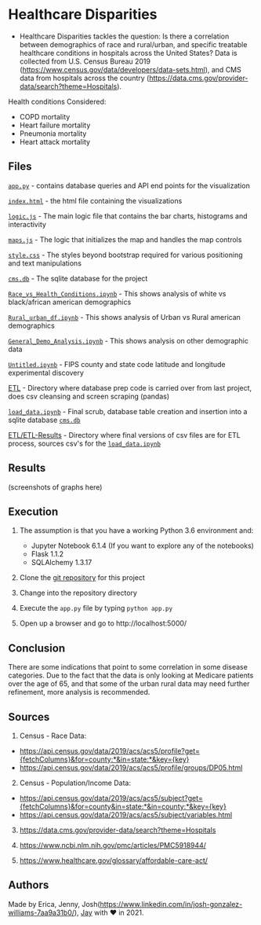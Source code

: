 # Healthcare Disparities

- Healthcare Disparities tackles the question: Is there a correlation between demographics of race and rural/urban, and specific treatable healthcare conditions in hospitals across the United States? Data is collected from U.S. Census Bureau 2019 (https://www.census.gov/data/developers/data-sets.html), and CMS data from hospitals across the country (https://data.cms.gov/provider-data/search?theme=Hospitals).

Health conditions Considered: 
  - COPD mortality
  - Heart failure mortality
  - Pneumonia mortality
  - Heart attack mortality

## Files

[`app.py`](app.py) - contains database queries and API end points for the visualization

[`index.html`](template/index.html) - the html file containing the visualizations

[`logic.js`](static/js/logic.js) - The main logic file that contains the bar charts, histograms and interactivity

[`maps.js`](static/js/maps.js) - The logic that initializes the map and handles the map controls

[`style.css`](static/css/style.css) - The styles beyond bootstrap required for various positioning and text manipulations

[`cms.db`](static/data) - The sqlite database for the project

[`Race_vs_Health_Conditions.ipynb`](Analysis/Race_vs_Health_Conditions.ipynb) - This shows analysis of white vs black/african american demographics

[`Rural_urban_df.ipynb`](Analysis/Rural_urban_df.ipynb) - This shows analysis of Urban vs Rural american demographics

[`General_Demo_Analysis.ipynb`](Analysis/General_Demo_Analysis.ipynb) - This shows analysis on other demographic data

[`Untitled.ipynb`](Analysis/Unititled.ipynb) - FIPS county and state code latitude and longitude experimental discovery

[ETL](ETL/) - Directory where database prep code is carried over from last project, does csv cleansing and screen scraping (pandas)

[`load_data.ipynb`](ETL/load_data.ipynb) - Final scrub, database table creation and insertion into a sqlite database [`cms.db`](static/data)

[ETL/ETL-Results](ETL/ETL-Results) - Directory where final versions of csv files are for ETL process, sources csv's for the [`load_data.ipynb`](ETL/load_data.ipynb)

## Results
(screenshots of graphs here)

## Execution

1. The assumption is that you have a working Python 3.6 environment and:

   - Jupyter Notebook 6.1.4 (If you want to explore any of the notebooks)
   - Flask 1.1.2
   - SQLAlchemy 1.3.17

1. Clone the [git repository](https://github.com/fisher1916/healthcare-disparities) for this project
1. Change into the repository directory
1. Execute the `app.py` file by typing `python app.py`
1. Open up a browser and go to http://localhost:5000/

## Conclusion
There are some indications that point to some correlation in some disease categories. Due to the fact that the data is only looking at Medicare patients over the age of 65, and that some of the urban rural data may need further refinement, more analysis is recommended.

## Sources
1. Census - Race Data:

 - https://api.census.gov/data/2019/acs/acs5/profile?get={fetchColumns}&for=county:*&in=state:*&key={key}
 - https://api.census.gov/data/2019/acs/acs5/profile/groups/DP05.html
 
2. Census - Population/Income Data:

 - https://api.census.gov/data/2019/acs/acs5/subject?get={fetchColumns}&for=county&in=state:*&in=county:*&key={key}
 - https://api.census.gov/data/2019/acs/acs5/subject/variables.html
 
3. https://data.cms.gov/provider-data/search?theme=Hospitals

4. https://www.ncbi.nlm.nih.gov/pmc/articles/PMC5918944/

5. https://www.healthcare.gov/glossary/affordable-care-act/

## Authors

Made by Erica, Jenny, Josh(https://www.linkedin.com/in/josh-gonzalez-williams-7aa9a31b0/), [Jay](https://www.linkedin.com/in/jay-hastings-techy/) with :heart: in 2021.
